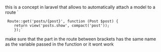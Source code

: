this is a concept in laravel that allows to automatically attach a model to a route
`
```
 Route::get('posts/{post}', function (Post $post) { 
	return view('posts.show', compact('post'));
    });`
```
make sure that the part in the route between brackets has the same name as the variable passed in the function or it wont work